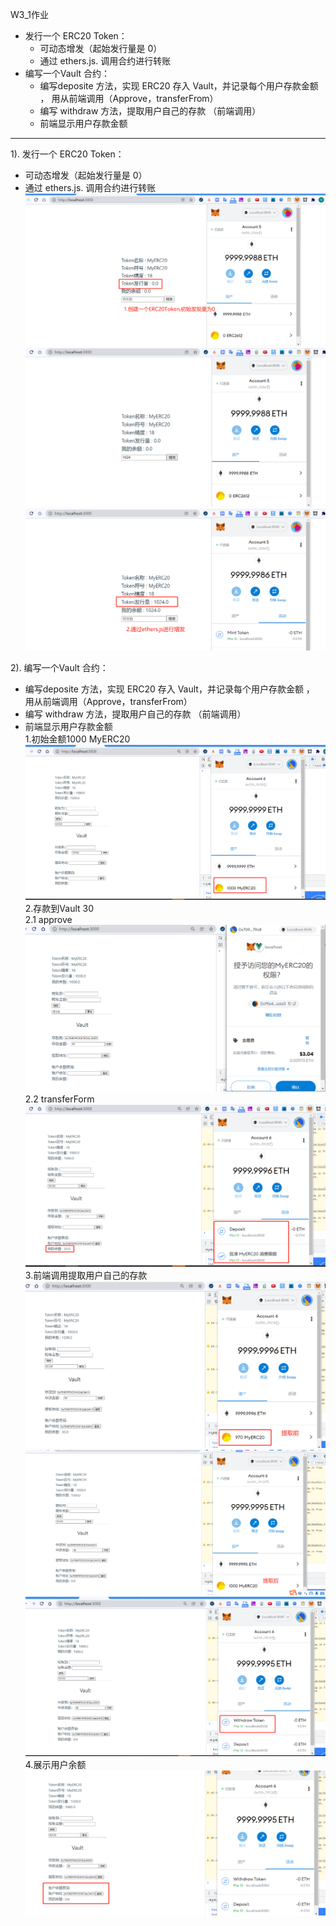 W3_1作业
* 发⾏⼀个 ERC20 Token： 
  * 可动态增发（起始发⾏量是 0） 
  * 通过 ethers.js. 调⽤合约进⾏转账
* 编写⼀个Vault 合约：
  * 编写deposite ⽅法，实现 ERC20 存⼊ Vault，并记录每个⽤户存款⾦额 ， ⽤从前端调⽤（Approve，transferFrom） 
  * 编写 withdraw ⽅法，提取⽤户⾃⼰的存款 （前端调⽤）
  * 前端显示⽤户存款⾦额

---
1). 发⾏⼀个 ERC20 Token： 
  * 可动态增发（起始发⾏量是 0） 
  * 通过 ethers.js. 调⽤合约进⾏转账
![](2022-03-12-23-54-03.png)
![](2022-03-12-23-55-15.png)
![](2022-03-12-23-57-42.png)

2). 编写⼀个Vault 合约：
  * 编写deposite ⽅法，实现 ERC20 存⼊ Vault，并记录每个⽤户存款⾦额 ， ⽤从前端调⽤（Approve，transferFrom） 
  * 编写 withdraw ⽅法，提取⽤户⾃⼰的存款 （前端调⽤）
  * 前端显示⽤户存款⾦额  
  1.初始金额1000 MyERC20
  ![](2022-03-13-09-26-25.png)  
  2.存款到Vault 30  
  2.1 approve  
  ![](2022-03-13-09-28-26.png)  
  2.2 transferForm    
  ![](2022-03-13-09-31-14.png)
  3.前端调用提取⽤户⾃⼰的存款   
  ![](2022-03-13-09-32-43.png)
  ![](2022-03-13-09-33-43.png)
  ![](2022-03-13-09-34-19.png)  
  4.展示用户余额
  ![](2022-03-13-09-34-54.png)